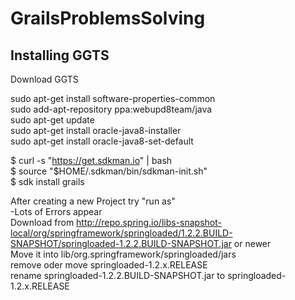 # GrailsProblemsSolving

## Installing GGTS
Download GGTS  

sudo apt-get install software-properties-common  
sudo add-apt-repository ppa:webupd8team/java  
sudo apt-get update  
sudo apt-get install oracle-java8-installer  
sudo apt-get install oracle-java8-set-default  

$ curl -s "https://get.sdkman.io" | bash  
$ source "$HOME/.sdkman/bin/sdkman-init.sh"  
$ sdk install grails  

After creating a new Project try "run as"  
-Lots of Errors appear  
Download from  http://repo.spring.io/libs-snapshot-local/org/springframework/springloaded/1.2.2.BUILD-SNAPSHOT/springloaded-1.2.2.BUILD-SNAPSHOT.jar or newer  
Move it into lib/org.springframework/springloaded/jars  
remove oder move springloaded-1.2.x.RELEASE  
rename springloaded-1.2.2.BUILD-SNAPSHOT.jar to springloaded-1.2.x.RELEASE  
